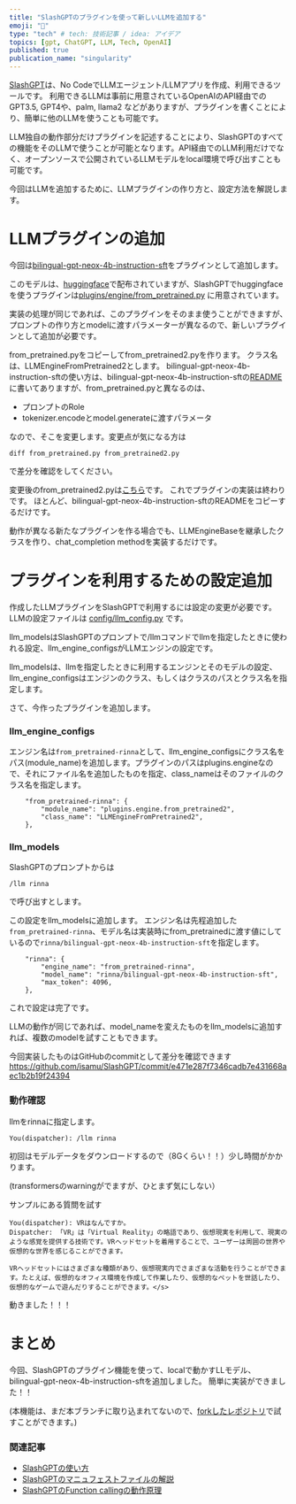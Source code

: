 ```yaml
---
title: "SlashGPTのプラグインを使って新しいLLMを追加する"
emoji: "🚀"
type: "tech" # tech: 技術記事 / idea: アイデア
topics: [gpt, ChatGPT, LLM, Tech, OpenAI]
published: true
publication_name: "singularity"
---
```


[SlashGPT](https://github.com/snakajima/SlashGPT/)は、No CodeでLLMエージェント/LLMアプリを作成、利用できるツールです。
利用できるLLMは事前に用意されているOpenAIのAPI経由でのGPT3.5, GPT4や、palm, llama2 などがありますが、プラグインを書くことにより、簡単に他のLLMを使うことも可能です。

LLM独自の動作部分だけプラグインを記述することにより、SlashGPTのすべての機能をそのLLMで使うことが可能となります。API経由でのLLM利用だけでなく、オープンソースで公開されているLLMモデルをlocal環境で呼び出すことも可能です。

今回はLLMを追加するために、LLMプラグインの作り方と、設定方法を解説します。


# LLMプラグインの追加

今回は[bilingual-gpt-neox-4b-instruction-sft](https://huggingface.co/rinna/bilingual-gpt-neox-4b-instruction-sft/blob/main/README.md)をプラグインとして追加します。

このモデルは、[huggingface](https://huggingface.co/)で配布されていますが、SlashGPTでhuggingfaceを使うプラグインは[plugins/engine/from_pretrained.py](https://github.com/isamu/SlashGPT/blob/main/plugins/engine/from_pretrained.py) に用意されています。

実装の処理が同じであれば、このプラグインをそのまま使うことができますが、プロンプトの作り方とmodelに渡すパラメーターが異なるので、新しいプラグインとして追加が必要です。

from_pretrained.pyをコピーしてfrom_pretrained2.pyを作ります。
クラス名は、LLMEngineFromPretrained2とします。
bilingual-gpt-neox-4b-instruction-sftの使い方は、bilingual-gpt-neox-4b-instruction-sftの[README](https://huggingface.co/rinna/bilingual-gpt-neox-4b-instruction-sft/blob/main/README.md)に書いてありますが、from_pretrained.pyと異なるのは、

- プロンプトのRole
- tokenizer.encodeとmodel.generateに渡すパラメータ

なので、そこを変更します。変更点が気になる方は
```
diff from_pretrained.py from_pretrained2.py
```
で差分を確認をしてください。

変更後のfrom_pretrained2.pyは[こちら](https://github.com/isamu/SlashGPT/blob/main/plugins/engine/from_pretrained2.py)です。
これでプラグインの実装は終わりです。
ほとんど、bilingual-gpt-neox-4b-instruction-sftのREADMEをコピーするだけです。

動作が異なる新たなプラグインを作る場合でも、LLMEngineBaseを継承したクラスを作り、chat_completion methodを実装するだけです。


# プラグインを利用するための設定追加

作成したLLMプラグインをSlashGPTで利用するには設定の変更が必要です。
LLMの設定ファイルは [config/llm_config.py](https://github.com/isamu/SlashGPT/blob/main/config/llm_config.py) です。

llm_modelsはSlashGPTのプロンプトで/llmコマンドでllmを指定したときに使われる設定、llm_engine_configsがLLMエンジンの設定です。

llm_modelsは、llmを指定したときに利用するエンジンとそのモデルの設定、llm_engine_configsはエンジンのクラス、もしくはクラスのパスとクラス名を指定します。

さて、今作ったプラグインを追加します。

### llm_engine_configs

エンジン名は`from_pretrained-rinna`として、llm_engine_configsにクラス名をパス(module_name)を追加します。プラグインのパスはplugins.engineなので、それにファイル名を追加したものを指定、class_nameはそのファイルのクラス名を指定します。
```
    "from_pretrained-rinna": {
        "module_name": "plugins.engine.from_pretrained2",
        "class_name": "LLMEngineFromPretrained2",
    },
```

### llm_models

SlashGPTのプロンプトからは
```
/llm rinna
```
で呼び出すとします。

この設定をllm_modelsに追加します。
エンジン名は先程追加した`from_pretrained-rinna`、モデル名は実装時にfrom_pretrainedに渡す値にしているので`rinna/bilingual-gpt-neox-4b-instruction-sft`を指定します。
```
    "rinna": {
        "engine_name": "from_pretrained-rinna",
        "model_name": "rinna/bilingual-gpt-neox-4b-instruction-sft",
        "max_token": 4096,
    },
```

これで設定は完了です。

LLMの動作が同じであれば、model_nameを変えたものをllm_modelsに追加すれば、複数のmodelを試すこともできます。


今回実装したものはGitHubのcommitとして差分を確認できます
https://github.com/isamu/SlashGPT/commit/e471e287f7346cadb7e431668aec1b2b19f24394

### 動作確認

llmをrinnaに指定します。
```
You(dispatcher): /llm rinna
```

初回はモデルデータをダウンロードするので（8Gくらい！！）少し時間がかかります。

(transformersのwarningがでますが、ひとまず気にしない）

サンプルにある質問を試す

```
You(dispatcher): VRはなんですか。
Dispatcher: 「VR」は「Virtual Reality」の略語であり、仮想現実を利用して、現実のような感覚を提供する技術です。VRヘッドセットを着用することで、ユーザーは周囲の世界や仮想的な世界を感じることができます。

VRヘッドセットにはさまざまな種類があり、仮想現実内でさまざまな活動を行うことができます。たとえば、仮想的なオフィス環境を作成して作業したり、仮想的なペットを世話したり、仮想的なゲームで遊んだりすることができます。</s>
```

動きました！！！

# まとめ

今回、SlashGPTのプラグイン機能を使って、localで動かすLLモデル、bilingual-gpt-neox-4b-instruction-sftを追加しました。
簡単に実装ができました！！

(本機能は、まだ本ブランチに取り込まれてないので、[forkしたレポジトリ](https://github.com/isamu/SlashGPT/)で試すことができます。)


### 関連記事

- [SlashGPTの使い方](https://zenn.dev/singularity/articles/slashgpt_tutorial_1)
- [SlashGPTのマニュフェストファイルの解説](https://zenn.dev/singularity/articles/slashgpt_tutorial_2)
- [SlashGPTのFunction callingの動作原理](https://zenn.dev/singularity/articles/slashgpt_spacex)
